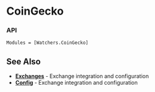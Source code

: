 # CoinGecko

### API
```@autodocs
Modules = [Watchers.CoinGecko]
```


## See Also

- **[Exchanges](../../exchanges.md)** - Exchange integration and configuration
- **[Config](../../config.md)** - Exchange integration and configuration
